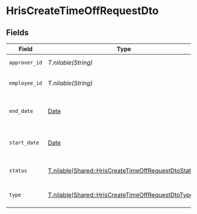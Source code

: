 # HrisCreateTimeOffRequestDto


## Fields

| Field                                                                                                            | Type                                                                                                             | Required                                                                                                         | Description                                                                                                      | Example                                                                                                          |
| ---------------------------------------------------------------------------------------------------------------- | ---------------------------------------------------------------------------------------------------------------- | ---------------------------------------------------------------------------------------------------------------- | ---------------------------------------------------------------------------------------------------------------- | ---------------------------------------------------------------------------------------------------------------- |
| `approver_id`                                                                                                    | *T.nilable(String)*                                                                                              | :heavy_minus_sign:                                                                                               | The approver ID                                                                                                  | 1687-4                                                                                                           |
| `employee_id`                                                                                                    | *T.nilable(String)*                                                                                              | :heavy_minus_sign:                                                                                               | The employee ID                                                                                                  | 1687-3                                                                                                           |
| `end_date`                                                                                                       | [Date](https://ruby-doc.org/stdlib-2.6.1/libdoc/date/rdoc/Date.html)                                             | :heavy_minus_sign:                                                                                               | The end date of the time off request                                                                             | 2021-01-01T01:01:01.000Z                                                                                         |
| `start_date`                                                                                                     | [Date](https://ruby-doc.org/stdlib-2.6.1/libdoc/date/rdoc/Date.html)                                             | :heavy_minus_sign:                                                                                               | The start date of the time off request                                                                           | 2021-01-01T01:01:01.000Z                                                                                         |
| `status`                                                                                                         | [T.nilable(Shared::HrisCreateTimeOffRequestDtoStatus)](../../models/shared/hriscreatetimeoffrequestdtostatus.md) | :heavy_minus_sign:                                                                                               | The status of the time off request                                                                               |                                                                                                                  |
| `type`                                                                                                           | [T.nilable(Shared::HrisCreateTimeOffRequestDtoType)](../../models/shared/hriscreatetimeoffrequestdtotype.md)     | :heavy_minus_sign:                                                                                               | The type of the time off request                                                                                 |                                                                                                                  |